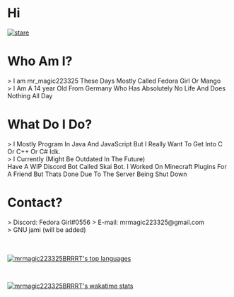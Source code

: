 # Hi
[![stare](https://media.discordapp.net/attachments/850628332579717150/880742720358985738/813823160625528873.png)](https://github.com/mrmagic223325BRRT)
<h1>Who Am I?</h1>
> I am mr_magic223325 These Days Mostly Called Fedora Girl Or Mango <br>
> I Am A 14 year Old From Germany Who Has Absolutely No Life And Does Nothing All Day

<h1>What Do I Do?</h1>
> I Mostly Program In Java And JavaScript But I Really Want To Get Into C Or C++ Or C# Idk. <br>
> I Currently (Might Be Outdated In The Future) <br> Have A WIP Discord Bot Called Skai Bot. I Worked On Minecraft Plugins For A Friend But Thats Done Due To The Server Being Shut Down

<h1>Contact?</h1>
> Discord: Fedora Girl#0556
> E-mail: mrmagic223325@gmail.com <br>
> GNU jami (will be added)
<br>
<br>
<br>

[![mrmagic223325BRRRT's top languages](https://github-readme-stats.vercel.app/api/top-langs/?username=mrmagic223325BRRRT&theme=dracula)](https://github.com/mrmagic223325BRRRT/)

<br>

[![mrmagic223325BRRRT's wakatime stats](https://github-readme-stats.vercel.app/api/wakatime?username=mrmagic223325BRRRT)](https://github.com/mrmagic223325BRRRT/)
